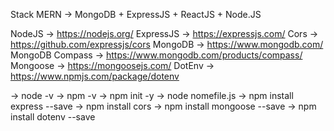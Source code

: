Stack MERN -> MongoDB + ExpressJS + ReactJS + Node.JS

NodeJS -> https://nodejs.org/
ExpressJS -> https://expressjs.com/
Cors -> https://github.com/expressjs/cors
MongoDB -> https://www.mongodb.com/
MongoDB Compass -> https://www.mongodb.com/products/compass/
Mongoose -> https://mongoosejs.com/
DotEnv -> https://www.npmjs.com/package/dotenv




-> node -v
-> npm -v
-> npm init -y
-> node nomefile.js
-> npm install express --save
-> npm install cors
-> npm install mongoose --save
-> npm install dotenv --save